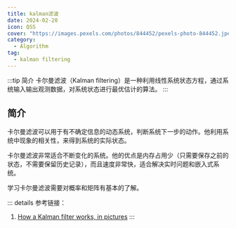 ```yaml
---
title: kalman滤波
date: 2024-02-20
icon: QSS
cover: "https://images.pexels.com/photos/844452/pexels-photo-844452.jpeg?auto=compress&cs=tinysrgb&w=1260&h=750&dpr=1"
category: 
  - Algorithm
tag:
  - kalman filtering
---
```


:::tip 简介
卡尔曼滤波（Kalman filtering）是一种利用线性系统状态方程，通过系统输入输出观测数据，对系统状态进行最优估计的算法。
:::

## 简介
卡尔曼滤波可以用于有不确定信息的动态系统，判断系统下一步的动作。他利用系统中现象的相关性，来得到系统的实际状态。

卡尔曼滤波非常适合不断变化的系统。他的优点是内存占用少（只需要保存之前的状态，不需要保留历史记录），而且速度非常快，适合解决实时问题和嵌入式系统。

学习卡尔曼滤波需要对概率和矩阵有基本的了解。




::: details 参考链接：  
1. [How a Kalman filter works, in pictures](https://www.bzarg.com/p/how-a-kalman-filter-works-in-pictures/)
:::